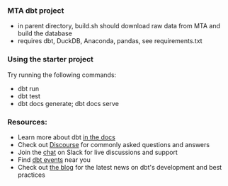 ### MTA dbt project
- in parent directory, build.sh should download raw data from MTA and build the database
- requires dbt, DuckDB, Anaconda, pandas, see requirements.txt

### Using the starter project

Try running the following commands:
- dbt run
- dbt test
- dbt docs generate; dbt docs serve


### Resources:
- Learn more about dbt [in the docs](https://docs.getdbt.com/docs/introduction)
- Check out [Discourse](https://discourse.getdbt.com/) for commonly asked questions and answers
- Join the [chat](https://community.getdbt.com/) on Slack for live discussions and support
- Find [dbt events](https://events.getdbt.com) near you
- Check out [the blog](https://blog.getdbt.com/) for the latest news on dbt's development and best practices

